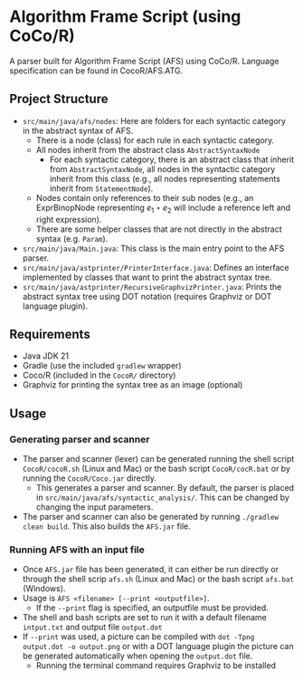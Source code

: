 # Algorithm Frame Script (using CoCo/R)

A parser built for Algorithm Frame Script (AFS) using CoCo/R. Language specification can be found in CocoR/AFS.ATG.

## Project Structure
- `src/main/java/afs/nodes`: Here are folders for each syntactic category in the abstract syntax of AFS.
  - There is a node (class) for each rule in each syntactic category.
  - All nodes inherit from the abstract class `AbstractSyntaxNode`
    - For each syntactic category, there is an abstract class that inherit from `AbstractSyntaxNode`, all nodes in the syntactic category inherit from this class (e.g., all nodes representing statements inherit from `StatementNode`).
  - Nodes contain only references to their sub nodes (e.g., an ExprBinopNode representing $e_{1} \star e_{2}$ will include a reference left and right expression).
  - There are some helper classes that are not directly in the abstract syntax (e.g. `Param`).
- `src/main/java/Main.java`: This class is the main entry point to the AFS parser.
- `src/main/java/astprinter/PrinterInterface.java`: Defines an interface implemented by classes that want to print the abstract syntax tree.
- `src/main/java/astprinter/RecursiveGraphvizPrinter.java`: Prints the abstract syntax tree using DOT notation (requires Graphviz or DOT language plugin).

## Requirements
- Java JDK 21
- Gradle (use the included `gradlew` wrapper)
- Coco/R (included in the `CocoR/` directory)
- Graphviz for printing the syntax tree as an image (optional)

## Usage
### Generating parser and scanner
- The parser and scanner (lexer) can be generated running the shell script `CocoR/cocoR.sh` (Linux and Mac) or the bash script `CocoR/cocR.bat` or by running the `CocoR/Coco.jar` directly.
  - This generates a parser and scanner. By default, the parser is placed in `src/main/java/afs/syntactic_analysis/`. This can be changed by changing the input parameters.
- The parser and scanner can also be generated by running `./gradlew clean build`. This also builds the `AFS.jar` file.

### Running AFS with an input file
- Once `AFS.jar` file has been generated, it can either be run directly or through the shell scrip `afs.sh` (Linux and Mac) or the bash script `afs.bat` (Windows).
- Usage is `AFS <filename> [--print <outputfile>]`.
  - If the `--print` flag is specified, an outputfile must be provided.
- The shell and bash scripts are set to run it with a default filename `intput.txt` and output file `output.dot`
- If `--print` was used, a picture can be compiled with `dot -Tpng output.dot -o output.png` or with a DOT language plugin the picture can be generated automatically when opening the `output.dot` file.
  - Running the terminal command requires Graphviz to be installed